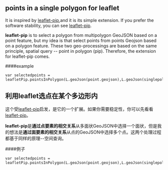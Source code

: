 ## points in a single polygon for leaflet

It is inspired by [leaflet-pip](https://github.com/mapbox/leaflet-pip),and it is its simple extension. If you prefer the software stability, you can see [leaflet-pip](https://github.com/mapbox/leaflet-pip).

**leaflet-pip** is to select a polygon from multipolygon GeoJSON based on a point feature, but my idea is that select points from points Geojson based on a polygon feature. These two geo-processings are based on the same principle, spatial query -- point in polygon (pip). Therefore, the extension for leaflet-pip comes.

####example

```
var selectedpoints = leafletPip.pointsInPolygon(L.geoJson(point.geojson),L.geoJson(singlepolygon.geojson))
```


## 利用leaflet选点在某个多边形内


这个受[leaflet-pip](https://github.com/mapbox/leaflet-pip)启发，是它的一个扩展。如果你需要稳定性，你可以先看看[leaflet-pip](https://github.com/mapbox/leaflet-pip)。

**leaflet-pip**是**通过点要素的相交关系**从多面状GeoJSON中选择一个面状，但是我的想法是**通过面要素的相交关系**从点的GeoJSON中选择多个点。这两个处理过程都基于同样的原理--空间查询。

####例子

```
var selectedpoints = leafletPip.pointsInPolygon(L.geoJson(point.geojson),L.geoJson(singlepolygon.geojson))
```